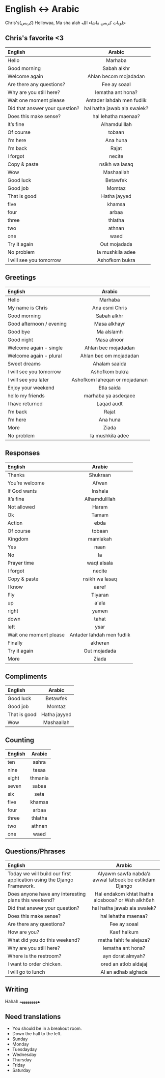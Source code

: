 # English <-> Arabic

Chris's(كريس) Hellowaa, Ma sha alah
حلويات كريس ماشاء الله

## Chris's favorite <3

| English                        |           Arabic            |
| :----------------------------- | :-------------------------: |
| Hello                          |           Marhaba           |
| Good morning                   |         Sabah alkhr         |
| Welcome again                  |    Ahlan becom mojadadan    |
| Are there any questions?       |        Fee ay soaal         |
| Why are you still here?        |      lematha ant hona?      |
| Wait one moment please         |  Antader lahdah men fudlik  |
| Did that answer your question? | hal hatha jawab ala swalek? |
| Does this make sense?          |     hal lehatha maenaa?     |
| It’s fine                      |        Alhamdulillah        |
| Of course                      |           tobaan            |
| I’m here                       |          Ana huna           |
| I’m back                       |            Rajat            |
| I forgot                       |           necite            |
| Copy & paste                   |       nsikh wa lasaq        |
| Wow                            |         Mashaallah          |
| Good luck                      |          Betawfek           |
| Good job                       |           Momtaz            |
| That is good                   |        Hatha jayyed         |
| five                           |           khamsa            |
| four                           |            arbaa            |
| three                          |           thlatha           |
| two                            |           athnan            |
| one                            |            waed             |
| Try it again                   |        Out mojadada         |
| No problem                     |      la mushkila adee       |
| I will see you tomorrow        |       Ashofkom bukra        |

## Greetings

| English                  |            Arabic             |
| :----------------------- | :---------------------------: |
| Hello                    |            Marhaba            |
| My name is Chris         |        Ana esmi Chris         |
| Good morning             |          Sabah alkhr          |
| Good afternoon / evening |         Masa alkhayr          |
| Good bye                 |          Ma alslamh           |
| Good night               |          Masa alnoor          |
| Welcome again - single   |      Ahlan bec mojadadan      |
| Welcome again - plural   |    Ahlan bec om mojadadan     |
| Sweet dreams             |         Ahalam saaida         |
| I will see you tomorrow  |        Ashofkom bukra         |
| I will see you later     | Ashofkom laheqan or mojadanan |
| Enjoy your weekend       |          Etla saida           |
| hello my friends         |      marhaba ya asdeqaee      |
| I have returned          |          Laqad audt           |
| I’m back                 |             Rajat             |
| I’m here                 |           Ana huna            |
| More                     |             Ziada             |
| No problem               |       la mushkila adee        |

## Responses

| English                |          Arabic           |
| :--------------------- | :-----------------------: |
| Thanks                 |         Shukraan          |
| You’re welcome         |           Afwan           |
| If God wants           |          Inshala          |
| It’s fine              |       Alhamdulillah       |
| Not allowed            |           Haram           |
| Ok                     |           Tamam           |
| Action                 |           ebda            |
| Of course              |          tobaan           |
| Kingdom                |         mamlakah          |
| Yes                    |           naan            |
| No                     |            la             |
| Prayer time            |        waqt alsala        |
| I forgot               |          necite           |
| Copy & paste           |      nsikh wa lasaq       |
| I know                 |           aaref           |
| Fly                    |          Tiyaran          |
| up                     |           a'ala           |
| right                  |           yamen           |
| down                   |           tahat           |
| left                   |           ysar            |
| Wait one moment please | Antader lahdah men fudlik |
| Finally                |          akheran          |
| Try it again           |       Out mojadada        |
| More                   |           Ziada           |

## Compliments

| English      |    Arabic    |
| :----------- | :----------: |
| Good luck    |   Betawfek   |
| Good job     |    Momtaz    |
| That is good | Hatha jayyed |
| Wow          |  Mashaallah  |

## Counting

| English | Arabic  |
| :------ | :-----: |
| ten     |  ashra  |
| nine    |  tesaa  |
| eight   | thmania |
| seven   |  sabaa  |
| six     |  seta   |
| five    | khamsa  |
| four    |  arbaa  |
| three   | thlatha |
| two     | athnan  |
| one     |  waed   |

## Questions/Phrases

| English                                                               |                        Arabic                         |
| :-------------------------------------------------------------------- | :---------------------------------------------------: |
| Today we will build our first application using the Django Framework. | Alyawm sawfa nabda’a awwal tatbeek be estikdam Django |
| Does anyone have any interesting plans this weekend?                  |   Hal endakom khtat lhatha alosbooa? or Wsh alkh6ah   |
| Did that answer your question?                                        |              hal hatha jawab ala swalek?              |
| Does this make sense?                                                 |                  hal lehatha maenaa?                  |
| Are there any questions?                                              |                     Fee ay soaal                      |
| How are you?                                                          |                      Kaef halkum                      |
| What did you do this weekend?                                         |                matha fahlt fe alejaza?                |
| Why are you still here?                                               |                   lematha ant hona?                   |
| Where is the restroom?                                                |                   ayn dorat almyah?                   |
| I want to order chicken.                                              |                 ored an atlob aldajaj                 |
| I will go to lunch                                                    |                  Al an adhab alghada                  |

## Writing

Hahah هههههههههه

## Need translations

- You should be in a breakout room.
- Down the hall to the left.
- Sunday
- Monday
- Tuesdayday
- Wednesday
- Thursday
- Friday
- Saturday
